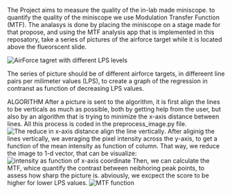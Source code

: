 The Project aims to measure the quality of the in-lab made miniscope.
to quantify the quality of the miniscope we use Modulation Transfer Function (MTF).
The analasys is done by placing the miniscope on a stage made for that propose,
and using the MTF analysis app that is implemented in this reposatory, take a series of pictures of the airforce target while it is located above the flueorscent slide.

![AirForce tagret with different LPS levels](https://github.com/user-attachments/assets/b7c5e5cd-c980-454b-ad8d-6f81b2c97a67)


The series of picture should be of different airforce targets, in differeent line pairs per milimeter values (LPS), to create a graph of the regression in contranst as function of 
decreasing LPS values.

ALGORITHM
After a picture is sent to the algorithm, it is first align the lines to be verticals as much as possible, both by getting help from the user, but also by
an algorithm that is trying to minimize the x-axis distance between lines. All this process is coded in the preprocess_image.py file.
![The reduce in x-axis distance align the line vertically](https://github.com/user-attachments/assets/14dddbc9-c96f-4b5b-b36a-173ba0c09cfe).
After aliginig the lines vertically, we averaging the pixel intensity across the y-axis, to get a function of the mean intensity as function of column.
That way, we reduce the image to 1-d vector, that can be visualize:
![intensity as function of x-axis coordinate](https://github.com/user-attachments/assets/79a179bf-24b3-417c-95fa-5febd242ef9d)
Then, we can calculate the MTF, whice quantify the contrast between neibhoring peak points, to assess how sharp the picture is. abviously, we excpect the
score to be higher for lower LPS values.
![MTF function](https://github.com/user-attachments/assets/fd0727cb-b91a-42d1-81b2-8dc46e549b57)




